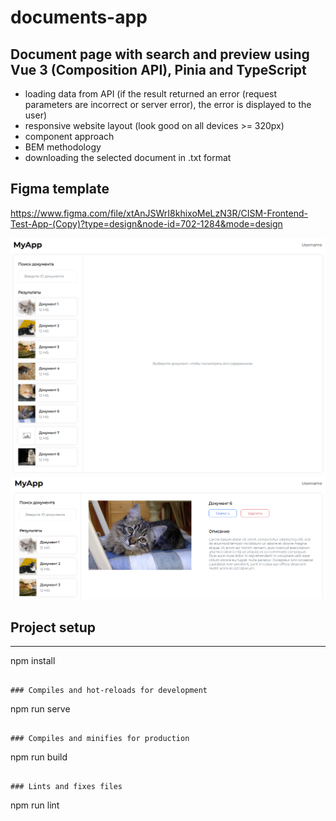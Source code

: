 # documents-app

## Document page with search and preview using Vue 3 (Composition API), Pinia and TypeScript
- loading data from API (if the result returned an error (request parameters are incorrect or server error), the error is displayed to the user)
- responsive website layout (look good on all devices >= 320px)
- component approach 
- BEM methodology
- downloading the selected document in .txt format
## Figma template
https://www.figma.com/file/xtAnJSWrI8khixoMeLzN3R/CISM-Frontend-Test-App-(Copy)?type=design&node-id=702-1284&mode=design

![Untitled](public/readme/image1.PNG)
![Untitled](public/readme/image2.PNG)

## Project setup
---
npm install
```

### Compiles and hot-reloads for development
```
npm run serve
```

### Compiles and minifies for production
```
npm run build
```

### Lints and fixes files
```
npm run lint
```


